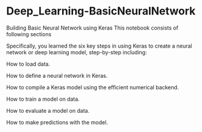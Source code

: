 # Deep_Learning-BasicNeuralNetwork
Building Basic Neural Network using Keras 
This notebook consists of following sections

Specifically, you learned the six key steps in using Keras to create a neural network or deep learning model, step-by-step including:

How to load data.

How to define a neural network in Keras.

How to compile a Keras model using the efficient numerical backend.

How to train a model on data.

How to evaluate a model on data.

How to make predictions with the model.
